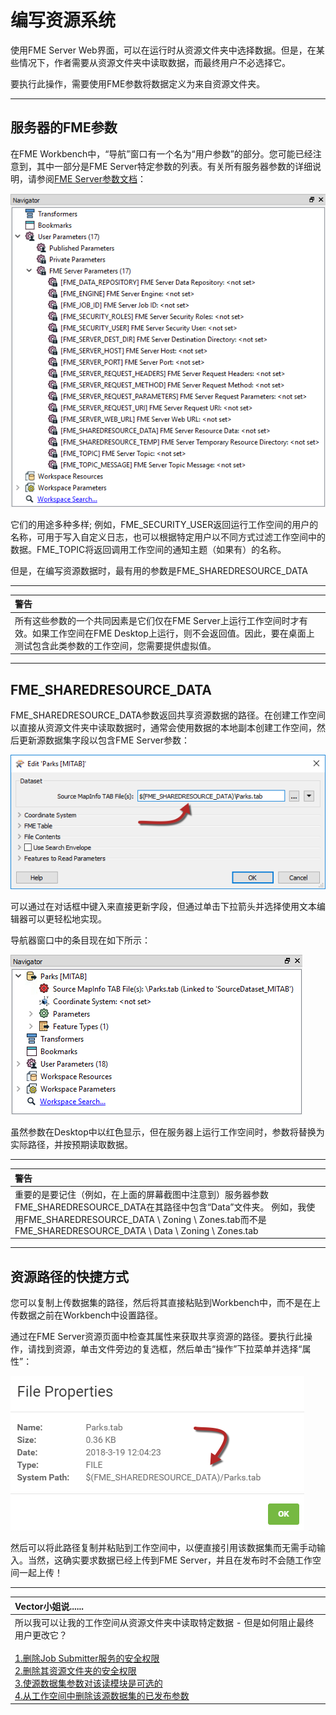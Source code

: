 # 编写资源系统

使用FME Server Web界面，可以在运行时从资源文件夹中选择数据。但是，在某些情况下，作者需要从资源文件夹中读取数据，而最终用户不必选择它。

要执行此操作，需要使用FME参数将数据定义为来自资源文件夹。

---

## 服务器的FME参数

在FME Workbench中，“导航”窗口有一个名为“用户参数”的部分。您可能已经注意到，其中一部分是FME Server特定参数的列表。有关所有服务器参数的详细说明，请参阅[FME Server参数文档](https://docs.safe.com/fme/2018.0/html/FME_Desktop_Documentation/FME_ReadersWriters/!Transformer_Parameters/FME_Server_Parameters.htm)：

[![](../.gitbook/assets/img2.025.fmeparametersforserverinwb.png)](https://github.com/xuhengxx/FMETraining-1/tree/f1cdae5373cf9425ee2d148732792713c9043d44/ServerAuthoring2DataHandling/Images/Img2.025.FMEParametersForServerInWB.png)

它们的用途多种多样; 例如，FME\_SECURITY\_USER返回运行工作空间的用户的名称，可用于写入自定义日志，也可以根据特定用户以不同方式过滤工作空间中的数据。FME\_TOPIC将返回调用工作空间的通知主题（如果有）的名称。

但是，在编写资源数据时，最有用的参数是FME\_SHAREDRESOURCE\_DATA

---

|  警告 |
| :--- |
|  所有这些参数的一个共同因素是它们仅在FME Server上运行工作空间时才有效。如果工作空间在FME Desktop上运行，则不会返回值。因此，要在桌面上测试包含此类参数的工作空间，您需要提供虚拟值。 |

---

## FME\_SHAREDRESOURCE\_DATA

FME\_SHAREDRESOURCE\_DATA参数返回共享资源数据的路径。在创建工作空间以直接从资源文件夹中读取数据时，通常会使用数据的本地副本创建工作空间，然后更新源数据集字段以包含FME Server参数：

[![](../.gitbook/assets/img2.026.fmeparametersforserverinsourcedataset.png)](https://github.com/xuhengxx/FMETraining-1/tree/f1cdae5373cf9425ee2d148732792713c9043d44/ServerAuthoring2DataHandling/Images/Img2.026.FMEParametersForServerInSourceDataset.png)

可以通过在对话框中键入来直接更新字段，但通过单击下拉箭头并选择使用文本编辑器可以更轻松地实现。

导航器窗口中的条目现在如下所示：

[![](../.gitbook/assets/img2.027.fmeparametersforserverinsourcenav.png)](https://github.com/xuhengxx/FMETraining-1/tree/f1cdae5373cf9425ee2d148732792713c9043d44/ServerAuthoring2DataHandling/Images/Img2.027.FMEParametersForServerInSourceNav.png)

虽然参数在Desktop中以红色显示，但在服务器上运行工作空间时，参数将替换为实际路径，并按预期读取数据。

---

|  警告 |
| :--- |
|  重要的是要记住（例如，在上面的屏幕截图中注意到）服务器参数FME\_SHAREDRESOURCE\_DATA在其路径中包含“Data”文件夹。  例如，我使用FME\_SHAREDRESOURCE\_DATA \ Zoning \ Zones.tab而不是FME\_SHAREDRESOURCE\_DATA \ Data \ Zoning \ Zones.tab |

---

## 资源路径的快捷方式

您可以复制上传数据集的路径，然后将其直接粘贴到Workbench中，而不是在上传数据之前在Workbench中设置路径。

通过在FME Server资源页面中检查其属性来获取共享资源的路径。要执行此操作，请找到资源，单击文件旁边的复选框，然后单击“操作”下拉菜单并选择“属性”：

[![](../.gitbook/assets/img2.028.resourceproperties.png)](https://github.com/xuhengxx/FMETraining-1/tree/f1cdae5373cf9425ee2d148732792713c9043d44/ServerAuthoring2DataHandling/Images/Img2.028.ResourceProperties.png)

然后可以将此路径复制并粘贴到工作空间中，以便直接引用该数据集而无需手动输入。当然，这确实要求数据已经上传到FME Server，并且在发布时不会随工作空间一起上传！

---

|  Vector小姐说...... |
| :--- |
|  所以我可以让我的工作空间从资源文件夹中读取特定数据 - 但是如何阻止最终用户更改它？  <br><br>[1.删除Job Submitter服务的安全权限](http://52.73.3.37/fmedatastreaming/Manual/QAResponse2017.fmw?chapter=21&question=9&answer=1&DestDataset_TEXTLINE=C%3A%5CFMEOutput%5CQAResponse.html)<br> [2.删除其资源文件夹的安全权限](http://52.73.3.37/fmedatastreaming/Manual/QAResponse2017.fmw?chapter=21&question=9&answer=2&DestDataset_TEXTLINE=C%3A%5CFMEOutput%5CQAResponse.html)<br> [3.使源数据集参数对该读模块是可选的](http://52.73.3.37/fmedatastreaming/Manual/QAResponse2017.fmw?chapter=21&question=9&answer=3&DestDataset_TEXTLINE=C%3A%5CFMEOutput%5CQAResponse.html) <br>[4.从工作空间中删除该源数据集的已发布参数](http://52.73.3.37/fmedatastreaming/Manual/QAResponse2017.fmw?chapter=21&question=9&answer=4&DestDataset_TEXTLINE=C%3A%5CFMEOutput%5CQAResponse.html) |

